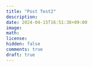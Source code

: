 ```yaml
---
title: "Post Test2"
description: 
date: 2024-04-15T16:51:38+09:00
image: 
math: 
license: 
hidden: false
comments: true
draft: true
---
```

